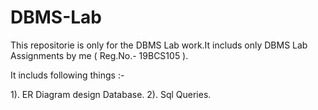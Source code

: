# DBMS-Lab
This repositorie is only for the DBMS Lab work.It includs only DBMS Lab Assignments by me ( Reg.No.- 19BCS105 ).

It includs following things :-

1). ER Diagram design Database.
2). Sql Queries. 
